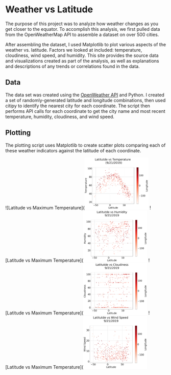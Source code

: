 # Weather vs Latitude

The purpose of this project was to analyze how weather changes as you get closer to the equator. To accomplish this analysis, we first pulled data from the OpenWeatherMap API to assemble a dataset on over 500 cities.

After assembling the dataset, I used Matplotlib to plot various aspects of the weather vs. latitude. Factors we looked at included: temperature, cloudiness, wind speed, and humidity. This site provides the source data and visualizations created as part of the analysis, as well as explanations and descriptions of any trends or correlations found in the data.

## Data

The data set was created using the [OpenWeather API](https://openweathermap.org/api) and Python. I created a set of randomly-generated latitude and longitude combinations, then used citipy to identify the nearest city for each coordinate. The script then performs API calls for each coordinate to get the city name and most recent temperature, humidity, cloudiness, and wind speed.

## Plotting

The plotting script uses Matplotlib to create scatter plots comparing each of these weather indicators against the latitude of each coordinate.

![Latitude vs Maximum Temperature](<img src="Assets/MaxTemp.png" width="200" alt="Latitude vs Temperature">
![Latitude vs Maximum Temperature](<img src="Assets/Humidity.png" width="200" alt="Latitude vs Humidity">
![Latitude vs Maximum Temperature](<img src="Assets/Cloudiness.png" width="200" alt="Latitude vs Cloudiness">
![Latitude vs Maximum Temperature](<img src="Assets/WindSpeed.png" width="200" alt="Latitude vs Wind Speed">

